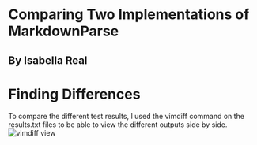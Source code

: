 # Comparing Two Implementations of MarkdownParse
## By Isabella Real

# Finding Differences
To compare the different test results, I used the vimdiff command on the results.txt files to be able to view the different outputs side by side.
![vimdiff view]()
